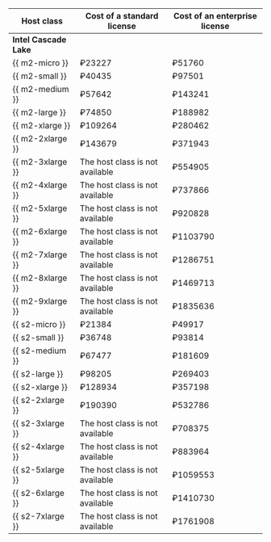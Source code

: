 | Host class | Cost of a standard license | Cost of an enterprise license |
| ----- | ----- | ----- |
| **Intel Cascade Lake** |
| {{ m2-micro }} | ₽23227 | ₽51760 |
| {{ m2-small }} | ₽40435 | ₽97501 |
| {{ m2-medium }} | ₽57642 | ₽143241 |
| {{ m2-large }} | ₽74850 | ₽188982 |
| {{ m2-xlarge }} | ₽109264 | ₽280462 |
| {{ m2-2xlarge }} | ₽143679 | ₽371943 |
| {{ m2-3xlarge }} | The host class is not available | ₽554905 |
| {{ m2-4xlarge }} | The host class is not available | ₽737866 |
| {{ m2-5xlarge }} | The host class is not available | ₽920828 |
| {{ m2-6xlarge }} | The host class is not available | ₽1103790 |
| {{ m2-7xlarge }} | The host class is not available | ₽1286751 |
| {{ m2-8xlarge }} | The host class is not available | ₽1469713 |
| {{ m2-9xlarge }} | The host class is not available | ₽1835636 |
| {{ s2-micro }} | ₽21384 | ₽49917 |
| {{ s2-small }} | ₽36748 | ₽93814 |
| {{ s2-medium }} | ₽67477 | ₽181609 |
| {{ s2-large }} | ₽98205 | ₽269403 |
| {{ s2-xlarge }} | ₽128934 | ₽357198 |
| {{ s2-2xlarge }} | ₽190390 | ₽532786 |
| {{ s2-3xlarge }} | The host class is not available | ₽708375 |
| {{ s2-4xlarge }} | The host class is not available | ₽883964 |
| {{ s2-5xlarge }} | The host class is not available | ₽1059553 |
| {{ s2-6xlarge }} | The host class is not available | ₽1410730 |
| {{ s2-7xlarge }} | The host class is not available | ₽1761908 |

